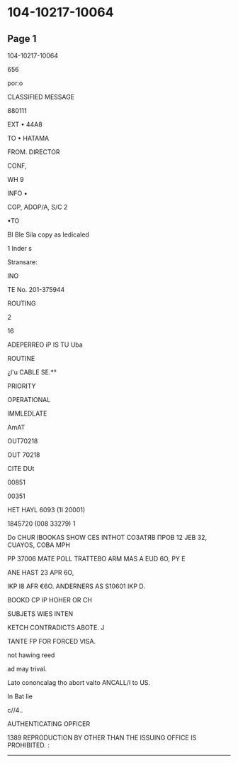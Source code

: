 # 104-10217-10064

## Page 1

104-10217-10064

656

por:o

CLASSIFIED MESSAGE

880111

EXT • 44A8

TO • HATAMA

FROM. DIRECTOR

CONF,

WH 9

INFO •

COP, ADOP/A, S/C 2

•TO

BI Ble Sila copy as ledicaled

1 Inder s

Stransare:

INO

TE No. 201-375944

ROUTING

2

16

ADEPERREO iP IS TU Uba

ROUTINE

¿l'u CABLE SE.*°

PRIORITY

OPERATIONAL

IMMLEDLATE

AmAT

OUT70218

OUT 70218

CITE DUt

00851

00351

HET HAYL 6093 (1I 20001)

1845720 (008 33279) 1

Do CHUR IBOOKAS SHOW CES INTHOT СОЗАТЯВ ПРОВ 12 JEB 32, CUAYOS, СОВА МРН

PP 37006 MATE POLL TRATTEBO ARM MAS A EUD 6O, PY E

ANE HAST 23 APR 6O,

IKP I8 AFR €6O. ANDERNERS AS S10601 IKP D.

BOOKD CP IP HOHER OR CH

SUBJETS WIES INTEN

KETCH CONTRADICTS ABOTE. J

TANTE FP FOR FORCED VISA.

not hawing reed

ad may trival.

Lato cononcalag tho abort valto ANCALL/I to US.

In Bat lie

c//4..

AUTHENTICATING OPFICER

1389 REPRODUCTION BY OTHER THAN THE ISSUING OFFICE IS PROHIBITED. :

---

